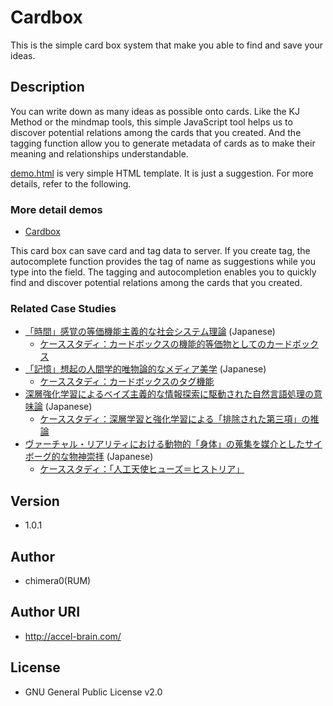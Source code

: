 # Cardbox

This is the simple card box system that make you able to find and save your ideas.

## Description

You can write down as many ideas as possible onto cards. Like the KJ Method or the mindmap tools, this simple JavaScript tool helps us to discover potential relations among the cards that you created. And the tagging function allow you to generate metadata of cards as to make their meaning and relationships understandable.

[demo.html](https://github.com/chimera0/accel-brain-code/blob/master/Cardbox/demo.html) is very simple HTML template. It is just a suggestion. For more details, refer to the following.

### More detail demos

- [Cardbox](https://accel-brain.com/cardbox/)

This card box can save card and tag data to server. If you create tag, the autocomplete function provides the tag of name as suggestions while you type into the field. The tagging and autocompletion enables you to quickly find and discover potential relations among the cards that you created.

### Related Case Studies

- [「時間」感覚の等価機能主義的な社会システム理論](https://accel-brain.com/aquivalenzfunktionalismus-und-sozialsystemtheorie-von-sinn-fur-zeit/) (Japanese)
    - [ケーススタディ：カードボックスの機能的等価物としてのカードボックス](https://accel-brain.com/aquivalenzfunktionalismus-und-sozialsystemtheorie-von-sinn-fur-zeit/4/#i-6)
- [「記憶」想起の人間学的唯物論的なメディア美学](https://accel-brain.com/erinnerung-von-anthropologischen-materialismus-in-medienasthetik/) (Japanese)
    - [ケーススタディ：カードボックスのタグ機能](https://accel-brain.com/erinnerung-von-anthropologischen-materialismus-in-medienasthetik/5/#i-10)
- [深層強化学習によるベイズ主義的な情報探索に駆動された自然言語処理の意味論](https://accel-brain.com/semantics-of-natural-language-processing-driven-by-bayesian-information-search-by-deep-reinforcement-learning/) (Japanese)
    - [ケーススタディ：深層学習と強化学習による「排除された第三項」の推論](https://accel-brain.com/semantics-of-natural-language-processing-driven-by-bayesian-information-search-by-deep-reinforcement-learning/4/#i-5)
- [ヴァーチャル・リアリティにおける動物的「身体」の蒐集を媒介としたサイボーグ的な物神崇拝](https://accel-brain.com/cyborg-fetischismus-in-sammlung-von-animalisch-korper-in-virtual-reality/) (Japanese)
    - [ケーススタディ：「人工天使ヒューズ＝ヒストリア」](https://accel-brain.com/cyborg-fetischismus-in-sammlung-von-animalisch-korper-in-virtual-reality/4/#i-6)

## Version
- 1.0.1

## Author

- chimera0(RUM)

## Author URI

- http://accel-brain.com/

## License

- GNU General Public License v2.0
